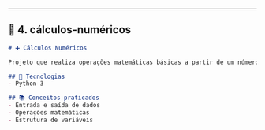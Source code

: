 ---

## 📂 **4. cálculos-numéricos**
```markdown
# ➕ Cálculos Numéricos

Projeto que realiza operações matemáticas básicas a partir de um número informado pelo usuário.

## 🚀 Tecnologias
- Python 3

## 📚 Conceitos praticados
- Entrada e saída de dados
- Operações matemáticas
- Estrutura de variáveis

